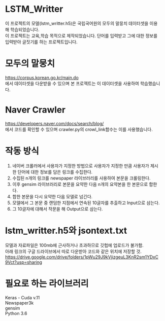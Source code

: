 # LSTM_Writter
이 프로젝트의 모델(lstm_writter.h5)은 국립국어원의 모두의 말뭉치 데이터셋을 이용해 학습되었습니다.  
이 프로젝트는 교육,학습 목적으로 제작되었습니다.
단어를 입력받고 그에 대한 정보를 입력받아 글짓기를 하는 프로젝트입니다.
 
# 모두의 말뭉치
https://corpus.korean.go.kr/main.do  
에서 데이터셋을 다운받을 수 있으며 본 프로젝트는 이 데이터셋을 사용하여 학습했습니다.

# Naver Crawler
https://developers.naver.com/docs/search/blog/  
에서 코드를 확인할 수 있으며 crawler.py의 crowl_link함수는 이를 사용했습니다.

# 작동 방식
1. 네이버 크롤러에서 사용자가 지정한 방법으로 사용자가 지정한 만큼 사용자가 제시한 단어에 대한 정보를 담은 링크를 수집한다.  
2. 수집된 n개의 링크를 newspaper 라이브러리를 사용하여 본문을 크롤링한다.  
3. 이후 gensim 라이브러리로 본문을 요약한 다음 n개의 요약본을 한 본문으로 합한다.  
4. 합한 본문을 다시 요약한 다음 모델로 넘긴다.
5. 모델에서 그 본문 중 랜덤한 지점에서 연속된 10글자를 추출하고 Input으로 삼는다.  
6. 그 10글자에 대해서 작문을 해 Output으로 삼는다.  

# lstm_writter.h5와 jsontext.txt
모델과 자료파일은 100mb에 근사하거나 초과하므로 깃헙에 업로드가 불가함.  
아래 링크의 구글 드라이브에서 따로 다운받아 코드와 같은 위치에 저장할 것.  
https://drive.google.com/drive/folders/1pWu29J9kVjizgeuL3KnR2sm1YDxC9Vct?usp=sharing

# 필요로 하는 라이브러리
Keras - Cuda v.11  
Newspaper3k  
gensim  
Python 3.6  

